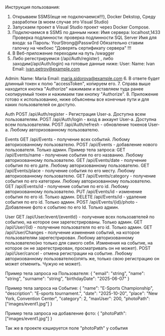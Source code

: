 Инструкция пользования:
1. Открываем SSMS(еще не подключаемся!!!), Docker Dekstop, Среду разработки (в моем случае это Visual Studio)
2. Запускаем проект в Visual Studio проект через Docker Compose.
3. Подключаемся в SSMS по данным ниже:
Имя сервера: localhost,1433
Проверка подлинности: проверка подлинности SQL Server
Имя для входа: sa
Пароль: YourStrong@Passw0rd
Обязательно ставим галочку на чекбокс "Доверять сертификату сервера" !!!
4. В Веб-приложение переходим на путь /swagger
5. Либо регестрируемся (/api/Auth/register) , либо заходим(/api/Auth/login) на готовые данные ниже:
User: 
Name: Ivan
Email: ivan.petrov@example.com

Admin: 
Name: Maria 
Email: maria.sidorova@example.com
6. В ответе будет длинный токен к полю "accessToken", копируем его.
7. Справа выше находится кнопка "Authorize" нажимаем и вставляем туда ранее скопируемый токен и нажимаем там кнопку "Authorize".
8. Приложение готово к использованию, ниже объяснены все конечные пути и для каких пользователей он доступо.

Auth
POST /api/Auth/register - Регистрация User-а. Доступна всем пользователям. 
POST /api/Auth/login - вход в аккаунт User-а. Доступна всем пользователям.
POST /api/Auth/refresh - обновление токенов User-a. Любому авторизованному пользователю.

Events
GET /api/Events - получение всех событий. Любому авторизованному пользователю.
POST /api/Events - добавление нового пользователя. Только админ. Пример тела запроса:
GET /api/Events/name - получение события по его названию. Любому авторизованному пользователю.
GET /api/Events/date - получение события по его дате. Любому авторизованному пользователю.
GET /api/Events/place - получение события по его месту. Любому авторизованному пользователю.
GET /api/Events/category - получение события по его категории. Любому авторизованному пользователю.
GET /api/Events/id - получение события по его id. Любому авторизованному пользователю.
PUT /api/Events/id - изменение события по его id. Только админ.
DELETE /api/Events/id - удаление события по его id. Только админ.
POST /api/Events/{id}/photo - Добавление фото к событию по его Id. Только админ. 

User
GET /api/User/event/{eventId} - получение всех пользоавтелей по событию, на которое они зарегестрированы. Только админ.
GET /api/User/{Id} - получение пользователя по его id. Только админ.
GET /api/User/Changes - получение изменения событий, на которое пользователям зарегестрирован. Любому авторизованному пользователю(но только для самого себя. Изменения на событие, на которое он не зарегестрирован, просматривать он не может).
POST /api/User/cancel - отмена регистрации на событие. Любому авторизованному пользователю(опять же, только свою регистрацию он может отменить. Чужую не может).

Пример тела запроса на Пользователя:
{
  "email": "string",
  "name": "string",
  "surname": "string",
  "birthdayDate": "2025-06-07"
}

Пример тела запроса на Событие:
{
  "name": "E-Sports Championship",
  "description": "E-sports tournament.",
  "date": "2025-10-20",
  "place": "New York, Convention Center",
  "category": 2,
  "maxUser": 200,
  "photoPath": ["images/event1.jpg"]
}

Пример тела запроса на добавление фото:
{
  "photoPath": ["images/event1.jpg"]
}

Так же в проекте кэшируется поле "photoPath" у события
